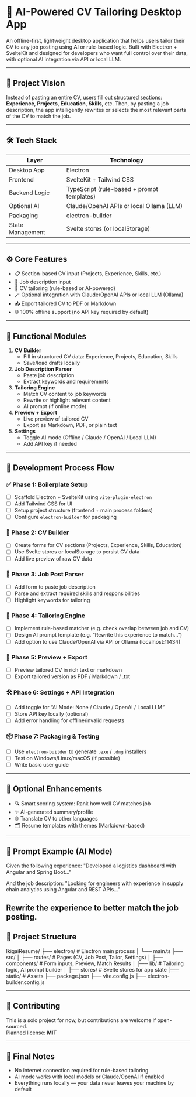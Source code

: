 # 💼 AI-Powered CV Tailoring Desktop App

An offline-first, lightweight desktop application that helps users tailor their CV to any job posting using AI or rule-based logic. Built with Electron + SvelteKit and designed for developers who want full control over their data, with optional AI integration via API or local LLM.

---

## 🚀 Project Vision

Instead of pasting an entire CV, users fill out structured sections: **Experience**, **Projects**, **Education**, **Skills**, etc. Then, by pasting a job description, the app intelligently rewrites or selects the most relevant parts of the CV to match the job.

---

## 🛠 Tech Stack

| Layer           | Technology                     |
|----------------|----------------------------------|
| Desktop App     | Electron                        |
| Frontend        | SvelteKit + Tailwind CSS        |
| Backend Logic   | TypeScript (rule-based + prompt templates) |
| Optional AI     | Claude/OpenAI APIs or local Ollama (LLM) |
| Packaging       | electron-builder                |
| State Management| Svelte stores (or localStorage) |

---

## ⚙️ Core Features

- 📋 Section-based CV input (Projects, Experience, Skills, etc.)
- 📄 Job description input
- 🧠 CV tailoring (rule-based or AI-powered)
- 🪄 Optional integration with Claude/OpenAI APIs or local LLM (Ollama)
- 📤 Export tailored CV to PDF or Markdown
- 🌐 100% offline support (no API key required by default)

---

## 🧩 Functional Modules

1. **CV Builder**
   - Fill in structured CV data: Experience, Projects, Education, Skills
   - Save/load drafts locally
2. **Job Description Parser**
   - Paste job description
   - Extract keywords and requirements
3. **Tailoring Engine**
   - Match CV content to job keywords
   - Rewrite or highlight relevant content
   - AI prompt (if online mode)
4. **Preview + Export**
   - Live preview of tailored CV
   - Export as Markdown, PDF, or plain text
5. **Settings**
   - Toggle AI mode (Offline / Claude / OpenAI / Local LLM)
   - Add API key if needed

---

## 🧭 Development Process Flow

### ✅ Phase 1: Boilerplate Setup

- [ ] Scaffold Electron + SvelteKit using `vite-plugin-electron`
- [ ] Add Tailwind CSS for UI
- [ ] Setup project structure (frontend + main process folders)
- [ ] Configure `electron-builder` for packaging

### 🧱 Phase 2: CV Builder

- [ ] Create forms for CV sections (Projects, Experience, Skills, Education)
- [ ] Use Svelte stores or localStorage to persist CV data
- [ ] Add live preview of raw CV data

### 📄 Phase 3: Job Post Parser

- [ ] Add form to paste job description
- [ ] Parse and extract required skills and responsibilities
- [ ] Highlight keywords for tailoring

### 🧠 Phase 4: Tailoring Engine

- [ ] Implement rule-based matcher (e.g. check overlap between job and CV)
- [ ] Design AI prompt template (e.g. “Rewrite this experience to match…”)
- [ ] Add option to use Claude/OpenAI via API or Ollama (localhost:11434)

### 👀 Phase 5: Preview + Export

- [ ] Preview tailored CV in rich text or markdown
- [ ] Export tailored version as PDF / Markdown / .txt

### 🛠️ Phase 6: Settings + API Integration

- [ ] Add toggle for “AI Mode: None / Claude / OpenAI / Local LLM”
- [ ] Store API key locally (optional)
- [ ] Add error handling for offline/invalid requests

### 📦 Phase 7: Packaging & Testing

- [ ] Use `electron-builder` to generate `.exe` / `.dmg` installers
- [ ] Test on Windows/Linux/macOS (if possible)
- [ ] Write basic user guide

---

## 🧪 Optional Enhancements

- 🔍 Smart scoring system: Rank how well CV matches job
- ✨ AI-generated summary/profile
- 🌐 Translate CV to other languages
- 🗂️ Resume templates with themes (Markdown-based)

---

## 🧠 Prompt Example (AI Mode)
Given the following experience:
"Developed a logistics dashboard with Angular and Spring Boot..."

And the job description:
"Looking for engineers with experience in supply chain analytics using Angular and REST APIs..."

Rewrite the experience to better match the job posting.
---

## 📁 Project Structure
IkigaiResume/
├── electron/ # Electron main process
│ └── main.ts
├── src/
│ ├── routes/ # Pages (CV, Job Post, Tailor, Settings)
│ ├── components/ # Form inputs, Preview, Match Results
│ ├── lib/ # Tailoring logic, AI prompt builder
│ ├── stores/ # Svelte stores for app state
├── static/ # Assets
├── package.json
├── vite.config.js
├── electron-builder.config.js

---

## 💬 Contributing

This is a solo project for now, but contributions are welcome if open-sourced.  
Planned license: **MIT**

---

## 📌 Final Notes

- No internet connection required for rule-based tailoring
- AI mode works with local models or Claude/OpenAI if enabled
- Everything runs locally — your data never leaves your machine by default

